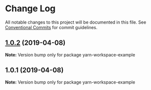 # Change Log

All notable changes to this project will be documented in this file.
See [Conventional Commits](https://conventionalcommits.org) for commit guidelines.

## [1.0.2](https://github.com/frantallukas10/yarn-workspace-example/compare/v1.0.1...v1.0.2) (2019-04-08)

**Note:** Version bump only for package yarn-workspace-example





## 1.0.1 (2019-04-08)

**Note:** Version bump only for package yarn-workspace-example
